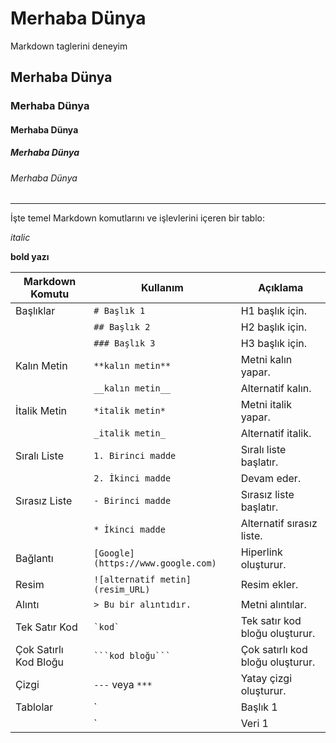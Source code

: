 # Merhaba Dünya
Markdown taglerini deneyim

## Merhaba Dünya

### Merhaba Dünya

#### Merhaba Dünya

##### Merhaba Dünya

###### Merhaba Dünya

---

İşte temel Markdown komutlarını ve işlevlerini içeren bir tablo:

*italic*

**bold yazı**



| Markdown Komutu                  | Kullanım                          | Açıklama                              |
|----------------------------------|----------------------------------|---------------------------------------|
| Başlıklar                        | `# Başlık 1`                     | H1 başlık için.                      |
|                                  | `## Başlık 2`                    | H2 başlık için.                      |
|                                  | `### Başlık 3`                   | H3 başlık için.                      |
| Kalın Metin                     | `**kalın metin**`                | Metni kalın yapar.                  |
|                                  | `__kalın metin__`                | Alternatif kalın.                    |
| İtalik Metin                    | `*italik metin*`                 | Metni italik yapar.                 |
|                                  | `_italik metin_`                 | Alternatif italik.                   |
| Sıralı Liste                     | `1. Birinci madde`               | Sıralı liste başlatır.               |
|                                  | `2. İkinci madde`                | Devam eder.                          |
| Sırasız Liste                    | `- Birinci madde`                | Sırasız liste başlatır.              |
|                                  | `* İkinci madde`                 | Alternatif sırasız liste.            |
| Bağlantı                        | `[Google](https://www.google.com)` | Hiperlink oluşturur.                |
| Resim                            | `![alternatif metin](resim_URL)`  | Resim ekler.                         |
| Alıntı                          | `> Bu bir alıntıdır.`            | Metni alıntılar.                     |
| Tek Satır Kod                   | `` `kod` ``                       | Tek satır kod bloğu oluşturur.       |
| Çok Satırlı Kod Bloğu           | ```` ```kod bloğu``` ````        | Çok satırlı kod bloğu oluşturur.     |
| Çizgi                           | `---` veya `***`                 | Yatay çizgi oluşturur.               |
| Tablolar                        | `| Başlık 1 | Başlık 2 |`         | Tablo başlıkları tanımlar.          |
|                                  | `| Veri 1   | Veri 2   |`         | Tablo verileri tanımlar.             |


